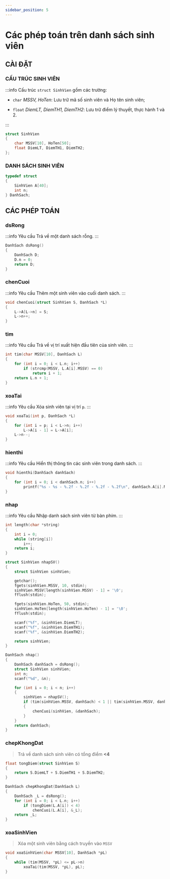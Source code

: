 ```yaml
---
sidebar_position: 5
---
```


# Các phép toán trên danh sách sinh viên

## CÀI ĐẶT

### CẤU TRÚC SINH VIÊN

:::info
Cấu trúc `struct SinhVien` gồm các trường:

-   `char` _MSSV, HoTen_: Lưu trữ mã số sinh viên và Họ tên sinh viên;

-   `float` _DiemLT, DiemTH1, DiemTH2_: Lưu trữ điểm lý thuyết, thực hành 1 và 2.

:::

```c
struct SinhVien
{
    char MSSV[10], HoTen[50];
    float DiemLT, DiemTH1, DiemTH2;
};
```

### DANH SÁCH SINH VIÊN

```c
typedef struct
{
    SinhVien A[40];
    int n;
} DanhSach;
```

## CÁC PHÉP TOÁN

### dsRong

:::info Yêu cầu
Trả về một danh sách rỗng.
:::

```c
DanhSach dsRong()
{
    DanhSach D;
    D.n = 0;
    return D;
}
```

### chenCuoi

:::info Yêu cầu
Thêm một sinh viên vào cuối danh sách.
:::

```c
void chenCuoi(struct SinhVien S, DanhSach *L)
{
    L->A[L->n] = S;
    L->n++;
}
```

### tim

:::info Yêu cầu
Trả về vị trí xuất hiện đầu tiên của sinh viên.
:::

```c
int tim(char MSSV[10], DanhSach L)
{
    for (int i = 0; i < L.n; i++)
        if (strcmp(MSSV, L.A[i].MSSV) == 0)
            return i + 1;
    return L.n + 1;
}
```

### xoaTai

:::info Yêu cầu
Xóa sinh viên tại vị trí `p`.
:::

```c
void xoaTai(int p, DanhSach *L)
{
    for (int i = p; i < L->n; i++)
        L->A[i - 1] = L->A[i];
    L->n--;
}
```

### hienthi

:::info Yêu cầu
Hiển thị thông tin các sinh viên trong danh sách.
:::

```c
void hienthi(DanhSach danhSach)
{
    for (int i = 0; i < danhSach.n; i++)
        printf("%s - %s - %.2f - %.2f - %.2f - %.2f\n", danhSach.A[i].MSSV, danhSach.A[i].HoTen, danhSach.A[i].DiemLT, danhSach.A[i].DiemTH1, danhSach.A[i].DiemTH2, danhSach.A[i].DiemLT + danhSach.A[i].DiemTH1 + danhSach.A[i].DiemTH2);
}
```

### nhap

:::info Yêu cầu
Nhập danh sách sinh viên từ bàn phím.
:::

```c
int length(char *string)
{
    int i = 0;
    while (string[i])
        i++;
    return i;
}

struct SinhVien nhapSV()
{
    struct SinhVien sinhVien;

    getchar();
    fgets(sinhVien.MSSV, 10, stdin);
    sinhVien.MSSV[length(sinhVien.MSSV) - 1] = '\0';
    fflush(stdin);

    fgets(sinhVien.HoTen, 50, stdin);
    sinhVien.HoTen[length(sinhVien.HoTen) - 1] = '\0';
    fflush(stdin);

    scanf("%f", &sinhVien.DiemLT);
    scanf("%f", &sinhVien.DiemTH1);
    scanf("%f", &sinhVien.DiemTH2);

    return sinhVien;
}

DanhSach nhap()
{
    DanhSach danhSach = dsRong();
    struct SinhVien sinhVien;
    int n;
    scanf("%d", &n);

    for (int i = 0; i < n; i++)
    {
        sinhVien = nhapSV();
        if (tim(sinhVien.MSSV, danhSach) < 1 || tim(sinhVien.MSSV, danhSach) >= danhSach.n)
        {
            chenCuoi(sinhVien, &danhSach);
        }
    }
    return danhSach;
}
```

### chepKhongDat

> Trả về danh sách sinh viên có tổng điểm **<4**

```c
float tongDiem(struct SinhVien S)
{
    return S.DiemLT + S.DiemTH1 + S.DiemTH2;
}

DanhSach chepKhongDat(DanhSach L)
{
    DanhSach _L = dsRong();
    for (int i = 0; i < L.n; i++)
        if (tongDiem(L.A[i]) < 4)
            chenCuoi(L.A[i], &_L);
    return _L;
}
```

### xoaSinhVien

> Xóa một sinh viên bằng cách truyền vào `MSSV`

```c
void xoaSinhVien(char MSSV[10], DanhSach *pL)
{
    while (tim(MSSV, *pL) <= pL->n)
        xoaTai(tim(MSSV, *pL), pL);
}
```
